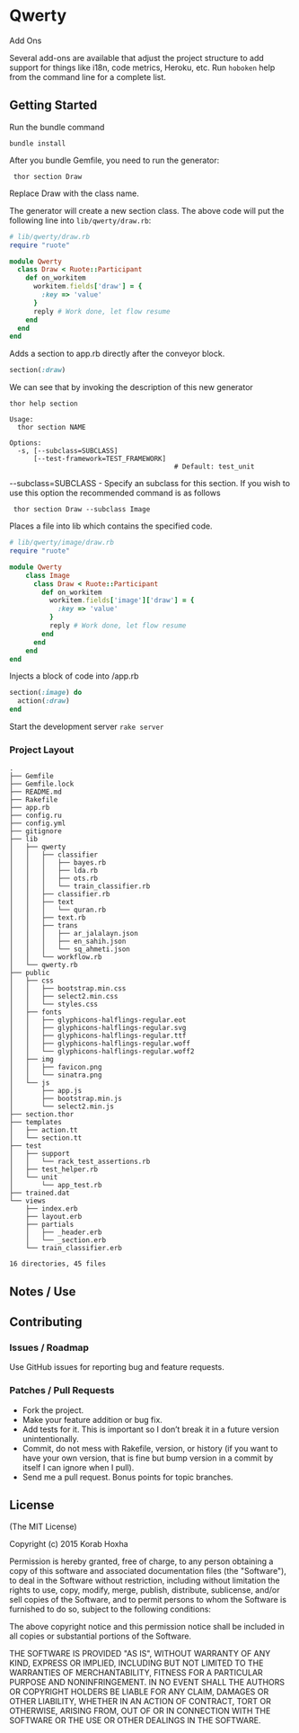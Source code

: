 # Qwerty

Add Ons

Several add-ons are available that adjust the project structure to add support for things like i18n, code metrics, Heroku, etc. Run ```hoboken``` help from the command line for a complete list.

## Getting Started

Run the bundle command

```bundle install```

After you bundle Gemfile, you need to run the generator:

``` thor section Draw```

Replace Draw with the class name. 

The generator will create a new section class. The above code will put the following line into ```lib/qwerty/draw.rb```:

```ruby
# lib/qwerty/draw.rb
require "ruote"

module Qwerty
  class Draw < Ruote::Participant
    def on_workitem
      workitem.fields['draw'] = {
        :key => 'value'
      }
      reply # Work done, let flow resume
    end
  end
end
```

Adds a section to app.rb directly after the conveyor block.
```ruby
section(:draw)
```

We can see that by invoking the description of this new generator
``` 
thor help section 
```

```
Usage:
  thor section NAME

Options:
  -s, [--subclass=SUBCLASS]
      [--test-framework=TEST_FRAMEWORK]
                                         # Default: test_unit
```

--subclass=SUBCLASS - Specify an subclass for this section. If you wish to use this option the recommended command is as follows

``` thor section Draw --subclass Image```

Places a file into lib which contains the specified code.

```ruby
# lib/qwerty/image/draw.rb
require "ruote"

module Qwerty
	class Image
	  class Draw < Ruote::Participant
	    def on_workitem
	      workitem.fields['image']['draw'] = {
	        :key => 'value'
	      }
	      reply # Work done, let flow resume
	    end
	  end
	end
end
```
Injects a block of code into /app.rb
```ruby
section(:image) do
  action(:draw)
end
```

Start the development server
```rake server``` 

### Project Layout
```
.
├── Gemfile
├── Gemfile.lock
├── README.md
├── Rakefile
├── app.rb
├── config.ru
├── config.yml
├── gitignore
├── lib
│   ├── qwerty
│   │   ├── classifier
│   │   │   ├── bayes.rb
│   │   │   ├── lda.rb
│   │   │   ├── ots.rb
│   │   │   └── train_classifier.rb
│   │   ├── classifier.rb
│   │   ├── text
│   │   │   └── quran.rb
│   │   ├── text.rb
│   │   ├── trans
│   │   │   ├── ar_jalalayn.json
│   │   │   ├── en_sahih.json
│   │   │   └── sq_ahmeti.json
│   │   └── workflow.rb
│   └── qwerty.rb
├── public
│   ├── css
│   │   ├── bootstrap.min.css
│   │   ├── select2.min.css
│   │   └── styles.css
│   ├── fonts
│   │   ├── glyphicons-halflings-regular.eot
│   │   ├── glyphicons-halflings-regular.svg
│   │   ├── glyphicons-halflings-regular.ttf
│   │   ├── glyphicons-halflings-regular.woff
│   │   └── glyphicons-halflings-regular.woff2
│   ├── img
│   │   ├── favicon.png
│   │   └── sinatra.png
│   └── js
│       ├── app.js
│       ├── bootstrap.min.js
│       └── select2.min.js
├── section.thor
├── templates
│   ├── action.tt
│   └── section.tt
├── test
│   ├── support
│   │   └── rack_test_assertions.rb
│   ├── test_helper.rb
│   └── unit
│       └── app_test.rb
├── trained.dat
└── views
    ├── index.erb
    ├── layout.erb
    ├── partials
    │   ├── _header.erb
    │   └── _section.erb
    └── train_classifier.erb

16 directories, 45 files
```
## Notes / Use

## Contributing

### Issues / Roadmap

Use GitHub issues for reporting bug and feature requests.

### Patches / Pull Requests
* Fork the project.
* Make your feature addition or bug fix.
* Add tests for it. This is important so I don’t break it in a future version
  unintentionally.
* Commit, do not mess with Rakefile, version, or history (if you want to have
  your own version, that is fine but bump version in a commit by itself I can
  ignore when I pull).
* Send me a pull request. Bonus points for topic branches.

## License
(The MIT License)

Copyright (c) 2015 Korab Hoxha

Permission is hereby granted, free of charge, to any person obtaining a copy
of this software and associated documentation files (the "Software"), to deal
in the Software without restriction, including without limitation the rights
to use, copy, modify, merge, publish, distribute, sublicense, and/or sell
copies of the Software, and to permit persons to whom the Software is
furnished to do so, subject to the following conditions:

The above copyright notice and this permission notice shall be included in
all copies or substantial portions of the Software.

THE SOFTWARE IS PROVIDED "AS IS", WITHOUT WARRANTY OF ANY KIND, EXPRESS OR
IMPLIED, INCLUDING BUT NOT LIMITED TO THE WARRANTIES OF MERCHANTABILITY,
FITNESS FOR A PARTICULAR PURPOSE AND NONINFRINGEMENT. IN NO EVENT SHALL THE
AUTHORS OR COPYRIGHT HOLDERS BE LIABLE FOR ANY CLAIM, DAMAGES OR OTHER
LIABILITY, WHETHER IN AN ACTION OF CONTRACT, TORT OR OTHERWISE, ARISING FROM,
OUT OF OR IN CONNECTION WITH THE SOFTWARE OR THE USE OR OTHER DEALINGS IN THE
SOFTWARE.

